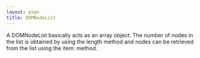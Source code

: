```yaml
---
layout: page
title: DOMNodeList
---
```




A DOMNodeList basically acts as an array object. The number of nodes in the list is obtained by using the     length method and nodes can be retrieved from the list using the     item: method.

